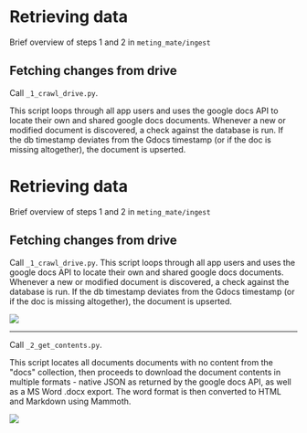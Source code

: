 # Retrieving data

Brief overview of steps 1 and 2 in `meting_mate/ingest`

## Fetching changes from drive

Call `_1_crawl_drive.py`.

This script loops through all app users and uses the google docs API to locate their own and shared google docs documents. Whenever a new or modified document is discovered, a check against the database is run. If the db timestamp deviates from the Gdocs timestamp (or if the doc is missing altogether), the document is upserted.

# Retrieving data

Brief overview of steps 1 and 2 in `meting_mate/ingest`
## Fetching changes from drive
Call `_1_crawl_drive.py`.
This script loops through all app users and uses the google docs API to locate their own and shared google docs documents. Whenever a new or modified document is discovered, a check against the database is run. If the db timestamp deviates from the Gdocs timestamp (or if the doc is missing altogether), the document is upserted.

[![](https://mermaid.ink/img/pako:eNptkstuwyAQRX8FsW2stFsvIrWK1FWlSt16M4KxQTUMhSFtFOXfi-M8cBSvMPfceXKQijTKVib8yegVbi0MEVznRfk-92zIN5vN0wf5gbZvrcgJYxKFjfuZOSsFamb8zMzqSBRET1HgrjhOyiwswl-MyqD6Fkzf6AX-BRuBLfmbgQLXKuqbVMWb6n0nGkYUr5lNKyL2EZOZrUtLxTV1Cx5_hdX3DvT6QfWXZNtod9iK0SZeBxisB0ahSaWbpybrdBMlHDJoYOiqjHfzG2Z_wR92Xi8qIURlJrQ0sqQfrOy5eTmXukSniXs6RSlFsHWYGFwQziYHrMySXizhWknEMILCdQ5l-zzFyg49L62L0V5_ykGupMPowOrySg_TdSfZoMNOtuWosYc8cic7fywoZKavvVey5ZhxJXMoE7086stlpDwY2fYwJjz-A47v79Y?type=png)](https://mermaid.live/edit#pako:eNptkstuwyAQRX8FsW2stFsvIrWK1FWlSt16M4KxQTUMhSFtFOXfi-M8cBSvMPfceXKQijTKVib8yegVbi0MEVznRfk-92zIN5vN0wf5gbZvrcgJYxKFjfuZOSsFamb8zMzqSBRET1HgrjhOyiwswl-MyqD6Fkzf6AX-BRuBLfmbgQLXKuqbVMWb6n0nGkYUr5lNKyL2EZOZrUtLxTV1Cx5_hdX3DvT6QfWXZNtod9iK0SZeBxisB0ahSaWbpybrdBMlHDJoYOiqjHfzG2Z_wR92Xi8qIURlJrQ0sqQfrOy5eTmXukSniXs6RSlFsHWYGFwQziYHrMySXizhWknEMILCdQ5l-zzFyg49L62L0V5_ykGupMPowOrySg_TdSfZoMNOtuWosYc8cic7fywoZKavvVey5ZhxJXMoE7086stlpDwY2fYwJjz-A47v79Y)


---

Call `_2_get_contents.py`.

This script locates all documents documents with no content from the "docs" collection, then proceeds to download the document contents in multiple formats - native JSON as returned by the google docs API, as well as a MS Word .docx export. The word format is then converted to HTML and Markdown using Mammoth.

[![](https://mermaid.ink/img/pako:eNp9UsFuwjAM_RUr2gE04AN64DChMU3rVokdK02mcduINumSlFEh_n0OFFbGtFyi5_f87NjZi8xIEpFw9NmSzmihsLBYpxr4NGi9ylSD2kMC6CDpfGn0LRkHMja6MIuHW3a5sGpLQbI0pqgIjvgvncncUMYw7asl0_n8Po5ArmeSw7NcaTnap9y-9qR9KiJgdEc75bwL6BErR4fD-JQec_o04fSBZWVMA7mxQJiVgTmFh9Vy8ky1jixgNuDPdhwESR5V5WCEjYINdeNfNsdXRVCQh3OzF8GR672eV2-vt4reIgyMuw_XiuxWZcQTqMiNxjPaNcb6j5qkwqFz0P68egdrpdF2187MccUtWQ_ewNN7_PIfH6PdSPOlrzU8praR6CmUaetL96RlqsVE1GRrVJL_2D4QqfAl1RRWlApJObYVby_VB5Zi682q05mIvG1pIk6-_ZcUUR5WOhHWtEXZo8M3oEfdNg?type=png)](https://mermaid.live/edit#pako:eNp9UsFuwjAM_RUr2gE04AN64DChMU3rVokdK02mcduINumSlFEh_n0OFFbGtFyi5_f87NjZi8xIEpFw9NmSzmihsLBYpxr4NGi9ylSD2kMC6CDpfGn0LRkHMja6MIuHW3a5sGpLQbI0pqgIjvgvncncUMYw7asl0_n8Po5ArmeSw7NcaTnap9y-9qR9KiJgdEc75bwL6BErR4fD-JQec_o04fSBZWVMA7mxQJiVgTmFh9Vy8ky1jixgNuDPdhwESR5V5WCEjYINdeNfNsdXRVCQh3OzF8GR672eV2-vt4reIgyMuw_XiuxWZcQTqMiNxjPaNcb6j5qkwqFz0P68egdrpdF2187MccUtWQ_ewNN7_PIfH6PdSPOlrzU8praR6CmUaetL96RlqsVE1GRrVJL_2D4QqfAl1RRWlApJObYVby_VB5Zi682q05mIvG1pIk6-_ZcUUR5WOhHWtEXZo8M3oEfdNg)
